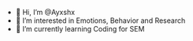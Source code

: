 - 👋 Hi, I’m @Ayxshx
- 👀 I’m interested in Emotions, Behavior and Research
- 🌱 I’m currently learning Coding for SEM

<!---
Ayxshx/Ayxshx is a ✨ special ✨ repository because its `README.md` (this file) appears on your GitHub profile.
You can click the Preview link to take a look at your changes.
--->
